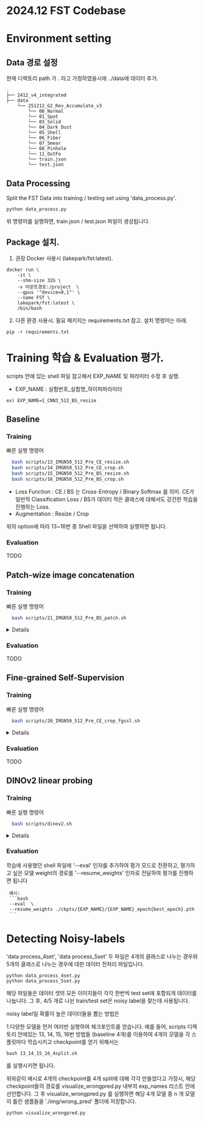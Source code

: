 # 2024.12 FST Codebase
# Environment setting

## Data 경로 설정
현재 디렉토리 path 가 . 라고 가정하였을시에
../data에 데이터 추가. 
```
.
├── 2412_v4_integrated
├── data
    └── 251212_G2_Rev_Accumulate_v3
        └── 00_Normal 
        └── 01_Spot    
        └── 03_Solid
        └── 04_Dark Dust
        └── 05_Shell
        └── 06_Fiber
        └── 07_Smear
        └── 08_Pinhole
        └── 11_OutFo   
        └── train.json
        └── test.json
```

## Data Processing
Split the FST Data into training / testing set using 'data_process.py'.
```aiignore
python data_process.py
```
위 명령어를 실행하면, train.json / test.json 파일이 생성됩니다.


## Package 설치.
1) 권장 Docker 사용시 (lakepark/fst:latest).
```aiignore
docker run \
	-it \
	--shm-size 32G \
	-v 마운트경로:/project  \ 
	--gpus '"device=0,1"' \ 
	--name FST \
	lakepark/fst:latest \
	/bin/bash
```
2) 다른 환경 사용시. 필요 패키지는 requirements.txt 참고. 설치 명령어는 아래.
```aiignore
pip -r requirements.txt
```

# Training 학습 & Evaluation 평가.
scripts 안에 있는 shell 파일 참고해서 EXP_NAME 및 파라미터 수정 후 실행.
- EXP_NAME : 실험번호_실험명_하이퍼파라미터
```
ex) EXP_NAME=1_CNN3_512_BS_resize
```

## Baseline

### Training

빠른 실행 명령어
```bash
  bash scripts/13_IMGN50_512_Pre_CE_resize.sh
  bash scripts/14_IMGN50_512_Pre_CE_crop.sh
  bash scripts/15_IMGN50_512_Pre_BS_resize.sh
  bash scripts/16_IMGN50_512_Pre_BS_crop.sh
```
- Loss Function : CE / BS 는 Cross-Entropy / Binary Softmax 를 의미. CE가 일반적 Classification Loss / BS가 데이터 적은 클래스에 대해서도 강건한 학습을 진행하는 Loss. 
- Augmentation : Resize / Crop

위의 option에 따라 13~16번 중 Shell 파일을 선택하여 실행하면 됩니다.

### Evaluation

TODO


## Patch-wize image concatenation

### Training

빠른 실행 명령어
```bash 
  bash scripts/21_IMGN50_512_Pre_BS_patch.sh
```

<details>
<summary>Details</summary>

   - **patch_num**  
     패치의 개수를 조절하는 argument입니다. 64로 설정하면 8X8 모양의 패치를 만들어 이미지를 concat합니다.
     ```bash
     --patches 64
     ```

</details>

### Evaluation

TODO



## Fine-grained Self-Supervision

### Training

빠른 실행 명령어
```bash 
  bash scripts/20_IMGN50_512_Pre_CE_crop_fgssl.sh
```

<details>
<summary>Details</summary>
**Fine-Grained SSL**

   `fgssl` 학습을 하려면, shell 파일 실행 시 `--fgssl` 인자를 추가하면 됩니다.

   - **Patch size**  
     학습 시 patch의 크기를 설정할 수 있습니다. 복수개 사용 가능.
     예시:  
     ```bash
     --patches 16 8 4
     ```

   - **Classifier dimension**  
     각 Block의 Classifier의 dimension을 설정할 수 있습니다.
     Default:  
     `512`  
     예시:  
     ```bash
     --featdim 512
     ```

</details>

### Evaluation

TODO



## DINOv2 linear probing 

### Training

빠른 실행 명령어
```bash
  bash scripts/dinov2.sh
```
<details>
<summary>Details</summary>
** Linear Probing 실험 파라미터 **

   해당 dinov2 쉘 파일에서 다음과 같은 파라미터들을 아래와 같이 수정하면 가능한 모든 조합에 대해 실험이 진행됩니다.

   - **model_name** : DINOv2 아키텍처 선택    
     Default:
     dinov2_vits14  
     선택 가능 후보군 `{dinov2_vits14, dinov2_vitb14, dinov2_vitl14, dinov2_vitg14, dinov2_vits14_reg, dinov2_vitb14_reg, dinov2_vitl14_reg, dinov2_vitg14_reg}`
     예시:  
     ```bash
     --model_name dinov2_vits14
     ```

   - **Learning Rate** : Linear Probing 학습 시 사용할 Learning Rate
     예시:  
     ```bash
     --lr_list 0.2, 0.3, 0.5
     ```

   - **DINO의 Output Block 개수 (뒤에서부터)** : Linear Probing에 Multi-scale feature를 어느정도로 사용할지에 대한 옵션  
     Default:  
     `{1, 4}`  
     예시:  (아래와 같이 실행하면, block 1개 / 2개로 돌리는 두가지 실험이 진행됩니다.)
     ```bash
     --last_blocks_list 1 2
     ```

   - **Average-pooled Patch Token 사용 여부**  
     - **Yes**: Class Token과 Average-pooled Patch Token을 함께 사용  
     - **No**: Class Token만 사용
     
     Default:  
     `{False, True}`  
     예시:  
     ```bash
     --avg_pool_list False
     ```
     
   - **Concat Augmentation** : Image Resize / Crop 각각 사용시 각각 장단점이 있으므로, Concat Augmentation을 사용하면 두 가지 augmentation으로 모두 중간 결과값을 얻어 합쳐서 최종 결과값을 도출하는 방법입니다. 

   `concat` augmentation을 사용하려면, shell 파일 실행 시 `--concat` 인자를 추가하면 됩니다.


</details>

### Evaluation

학습에 사용했던 shell 파일에 '--eval' 인자를 추가하여 평가 모드로 전환하고, 평가하고 싶은 모델 weight의 경로를 '--resume_weights' 인자로 전달하여 평가를 진행하면 됩니다 

     예시:  
     ```bash
     --eval  \
     --resume_weights ./ckpts/{EXP_NAME}/{EXP_NAME}_epoch{best_epoch}.pth
     ```




# Detecting Noisy-labels

'data process_4set', 'data process_5set' 두 파일은 4개의 클래스로 나누는 경우와 5개의 클래스로 나누는 경우에 대한 데이터 전처리 파일입니다.
```aiignore
python data_process_4set.py
python data_process_5set.py
```

해당 파일들은 데이터 셋의 모든 이미지들이 각각 한번씩 test set에 포함되게 데이터를 나눕니다.
그 후, 4/5 개로 나뉜 train/test set은 noisy label을 찾는데 사용됩니다.

noisy label일 확률이 높은 데이터들을 뽑는 방법은 

1.다양한 모델을 먼저 여러번 실행하여 체크포인트를 얻습니다.
예를 들어, scripts 디렉토리 안에있는 13, 14, 15, 16번 방법들 (baseline 4개)를 이용하여 4개의 모델을 각 스플릿마다 학습시키고 checkpoint를 얻기 위해서는
```aiignore
bash 13_14_15_16_4split.sh
```
를 실행시키면 됩니다.

위와같이 예시로 4개의 checkpoint를 4개 split에 대해 각각 만들었다고 가정시, 해당 checkpoint들의 경로를
visualize_wrongpred.py 내부의 exp_names 리스트 안에 선언합니다.
그 후 visualize_wrongpred.py 를 실행하면 해당 4개 모델 중 n 개 모델이 틀린 샘플들을 './img/wrong_pred' 폴더에 저장합니다.
```
python visualize_wrongpred.py
```
